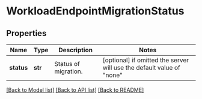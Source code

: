 # WorkloadEndpointMigrationStatus

## Properties
Name | Type | Description | Notes
------------ | ------------- | ------------- | -------------
**status** | **str** | Status of migration. | [optional]  if omitted the server will use the default value of "none"

[[Back to Model list]](../README.md#documentation-for-models) [[Back to API list]](../README.md#documentation-for-api-endpoints) [[Back to README]](../README.md)


